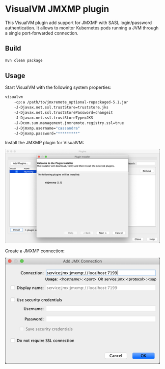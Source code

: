# VisualVM JMXMP plugin

This VisualVM plugin add support for JMXMP with SASL login/password authentication.
It allows to monitor Kubernetes pods running a JVM through a single port-forwarded connection.

## Build

```bash
mvn clean package
```

## Usage

Start VisualVM with the following system properties:

```bash
visualvm 
    -cp:a /path/to/jmxremote_optional-repackaged-5.1.jar 
    -J-Djavax.net.ssl.trustStore=truststore.jks 
    -J-Djavax.net.ssl.trustStorePassword=changeit 
    -J-Djavax.net.ssl.trustStoreType=JKS 
    -J-Dcom.sun.management.jmxremote.registry.ssl=true
    -J-Djmxmp.username="cassandra"
    -J-Djmxmp.password="*********"
```

Install the JMXMP plugin for VisualVM:

![install](images/jmxmp-install.png)

Create a JMXMP connection:

![new connection](images/jmxmp-new-connection.png)